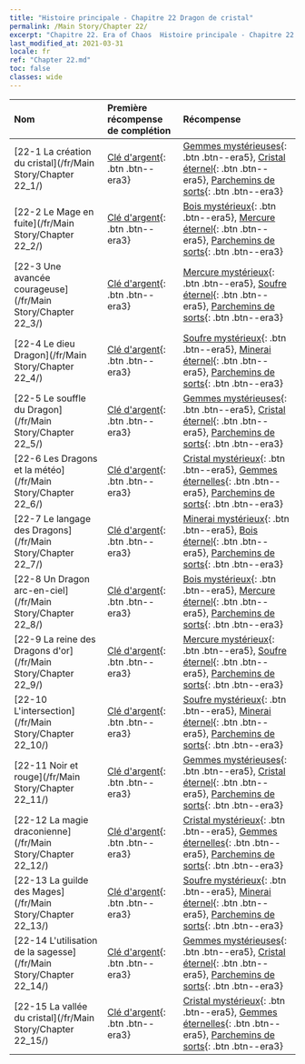 ```yaml
---
title: "Histoire principale - Chapitre 22 Dragon de cristal"
permalink: /Main Story/Chapter 22/
excerpt: "Chapitre 22. Era of Chaos  Histoire principale - Chapitre 22. Dragon de cristal"
last_modified_at: 2021-03-31
locale: fr
ref: "Chapter 22.md"
toc: false
classes: wide
---
```


  | Nom |  Première récompense de complétion | Récompense |
  |:------------|:------------|:------------| 
  | [22-1 La création du cristal](/fr/Main Story/Chapter 22_1/) | [Clé d'argent](/fr/Items/con_693/){: .btn .btn--era3} | [Gemmes mystérieuses](/fr/Items/mat_79/){: .btn .btn--era5}, [Cristal éternel](/fr/Items/mat_73/){: .btn .btn--era5}, [Parchemins de sorts](/fr/Items/con_694/){: .btn .btn--era3} |
  | [22-2 Le Mage en fuite](/fr/Main Story/Chapter 22_2/) | [Clé d'argent](/fr/Items/con_693/){: .btn .btn--era3} | [Bois mystérieux](/fr/Items/mat_76/){: .btn .btn--era5}, [Mercure éternel](/fr/Items/mat_70/){: .btn .btn--era5}, [Parchemins de sorts](/fr/Items/con_694/){: .btn .btn--era3} |
  | [22-3 Une avancée courageuse](/fr/Main Story/Chapter 22_3/) | [Clé d'argent](/fr/Items/con_693/){: .btn .btn--era3} | [Mercure mystérieux](/fr/Items/mat_77/){: .btn .btn--era5}, [Soufre éternel](/fr/Items/mat_71/){: .btn .btn--era5}, [Parchemins de sorts](/fr/Items/con_694/){: .btn .btn--era3} |
  | [22-4 Le dieu Dragon](/fr/Main Story/Chapter 22_4/) | [Clé d'argent](/fr/Items/con_693/){: .btn .btn--era3} | [Soufre mystérieux](/fr/Items/mat_78/){: .btn .btn--era5}, [Minerai éternel](/fr/Items/mat_68/){: .btn .btn--era5}, [Parchemins de sorts](/fr/Items/con_694/){: .btn .btn--era3} |
  | [22-5 Le souffle du Dragon](/fr/Main Story/Chapter 22_5/) | [Clé d'argent](/fr/Items/con_693/){: .btn .btn--era3} | [Gemmes mystérieuses](/fr/Items/mat_79/){: .btn .btn--era5}, [Cristal éternel](/fr/Items/mat_73/){: .btn .btn--era5}, [Parchemins de sorts](/fr/Items/con_694/){: .btn .btn--era3} |
  | [22-6 Les Dragons et la météo](/fr/Main Story/Chapter 22_6/) | [Clé d'argent](/fr/Items/con_693/){: .btn .btn--era3} | [Cristal mystérieux](/fr/Items/mat_80/){: .btn .btn--era5}, [Gemmes éternelles](/fr/Items/mat_72/){: .btn .btn--era5}, [Parchemins de sorts](/fr/Items/con_694/){: .btn .btn--era3} |
  | [22-7 Le langage des Dragons](/fr/Main Story/Chapter 22_7/) | [Clé d'argent](/fr/Items/con_693/){: .btn .btn--era3} | [Minerai mystérieux](/fr/Items/mat_75/){: .btn .btn--era5}, [Bois éternel](/fr/Items/mat_69/){: .btn .btn--era5}, [Parchemins de sorts](/fr/Items/con_694/){: .btn .btn--era3} |
  | [22-8 Un Dragon arc-en-ciel](/fr/Main Story/Chapter 22_8/) | [Clé d'argent](/fr/Items/con_693/){: .btn .btn--era3} | [Bois mystérieux](/fr/Items/mat_76/){: .btn .btn--era5}, [Mercure éternel](/fr/Items/mat_70/){: .btn .btn--era5}, [Parchemins de sorts](/fr/Items/con_694/){: .btn .btn--era3} |
  | [22-9 La reine des Dragons d'or](/fr/Main Story/Chapter 22_9/) | [Clé d'argent](/fr/Items/con_693/){: .btn .btn--era3} | [Mercure mystérieux](/fr/Items/mat_77/){: .btn .btn--era5}, [Soufre éternel](/fr/Items/mat_71/){: .btn .btn--era5}, [Parchemins de sorts](/fr/Items/con_694/){: .btn .btn--era3} |
  | [22-10 L'intersection](/fr/Main Story/Chapter 22_10/) | [Clé d'argent](/fr/Items/con_693/){: .btn .btn--era3} | [Soufre mystérieux](/fr/Items/mat_78/){: .btn .btn--era5}, [Minerai éternel](/fr/Items/mat_68/){: .btn .btn--era5}, [Parchemins de sorts](/fr/Items/con_694/){: .btn .btn--era3} |
  | [22-11 Noir et rouge](/fr/Main Story/Chapter 22_11/) | [Clé d'argent](/fr/Items/con_693/){: .btn .btn--era3} | [Gemmes mystérieuses](/fr/Items/mat_79/){: .btn .btn--era5}, [Cristal éternel](/fr/Items/mat_73/){: .btn .btn--era5}, [Parchemins de sorts](/fr/Items/con_694/){: .btn .btn--era3} |
  | [22-12 La magie draconienne](/fr/Main Story/Chapter 22_12/) | [Clé d'argent](/fr/Items/con_693/){: .btn .btn--era3} | [Cristal mystérieux](/fr/Items/mat_80/){: .btn .btn--era5}, [Gemmes éternelles](/fr/Items/mat_72/){: .btn .btn--era5}, [Parchemins de sorts](/fr/Items/con_694/){: .btn .btn--era3} |
  | [22-13 La guilde des Mages](/fr/Main Story/Chapter 22_13/) | [Clé d'argent](/fr/Items/con_693/){: .btn .btn--era3} | [Soufre mystérieux](/fr/Items/mat_78/){: .btn .btn--era5}, [Minerai éternel](/fr/Items/mat_68/){: .btn .btn--era5}, [Parchemins de sorts](/fr/Items/con_694/){: .btn .btn--era3} |
  | [22-14 L'utilisation de la sagesse](/fr/Main Story/Chapter 22_14/) | [Clé d'argent](/fr/Items/con_693/){: .btn .btn--era3} | [Gemmes mystérieuses](/fr/Items/mat_79/){: .btn .btn--era5}, [Cristal éternel](/fr/Items/mat_73/){: .btn .btn--era5}, [Parchemins de sorts](/fr/Items/con_694/){: .btn .btn--era3} |
  | [22-15 La vallée du cristal](/fr/Main Story/Chapter 22_15/) | [Clé d'argent](/fr/Items/con_693/){: .btn .btn--era3} | [Cristal mystérieux](/fr/Items/mat_80/){: .btn .btn--era5}, [Gemmes éternelles](/fr/Items/mat_72/){: .btn .btn--era5}, [Parchemins de sorts](/fr/Items/con_694/){: .btn .btn--era3} |
